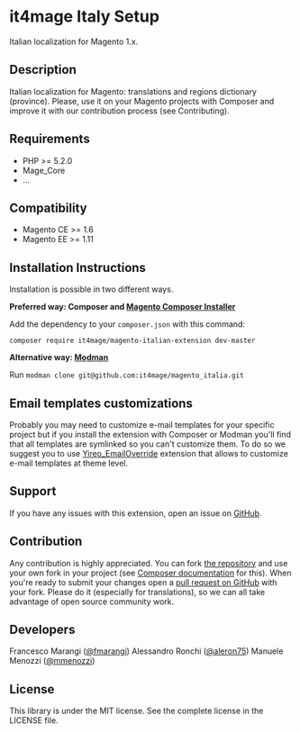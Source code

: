 it4mage Italy Setup
=====================
Italian localization for Magento 1.x.


Description
-----------
Italian localization for Magento: translations and regions dictionary (province).
Please, use it on your Magento projects with Composer and improve it with our contribution process (see Contributing).

Requirements
------------
- PHP >= 5.2.0
- Mage_Core
- ...

Compatibility
-------------
- Magento CE >= 1.6
- Magento EE >= 1.11

Installation Instructions
-------------------------
Installation is possible in two different ways.

**Preferred way: Composer and [Magento Composer Installer](https://github.com/magento-hackathon/magento-composer-installer)**

Add the dependency to your `composer.json` with this command:

    composer require it4mage/magento-italian-extension dev-master

**Alternative way: [Modman](https://github.com/colinmollenhour/modman)**

Run `modman clone git@github.com:it4mage/magento_italia.git`

Email templates customizations
------------------------------

Probably you may need to customize e-mail templates for your specific project but if you install the extension with
Composer or Modman you'll find that all templates are symlinked so you can't customize them. To do so we suggest you to
use [Yireo_EmailOverride](https://github.com/yireo/Yireo_EmailOverride) extension that allows to customize e-mail
templates at theme level.

Support
-------
If you have any issues with this extension, open an issue on [GitHub](https://github.com/it4mage/magento_italia/issues).

Contribution
------------
Any contribution is highly appreciated.
You can fork [the repository](https://github.com/it4mage/magento_italia) and use your own fork in your project (see [Composer documentation](https://getcomposer.org/doc/05-repositories.md#loading-a-package-from-a-vcs-repository) for this).
When you're ready to submit your changes open a [pull request on GitHub](https://help.github.com/articles/using-pull-requests) with your fork.
Please do it (especially for translations), so we can all take advantage of open source community work.

Developers
----------
Francesco Marangi ([@fmarangi](https://twitter.com/fmarangi))
Alessandro Ronchi ([@aleron75](https://twitter.com/aleron75))
Manuele Menozzi ([@mmenozzi](https://twitter.com/mmenozzi))

License
-------
This library is under the MIT license. See the complete license in the LICENSE file.
